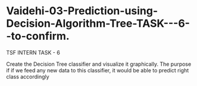 # Vaidehi-03-Prediction-using-Decision-Algorithm-Tree-TASK---6--to-confirm.
TSF INTERN TASK - 6

Create the Decision Tree classifier and visualize it graphically. The purpose if if we feed any new data to this classifier, it would be able to predict right class accordingly
